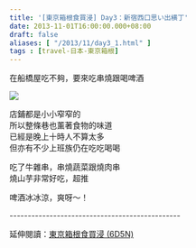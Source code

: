 ```yaml
---
title: '[東京箱根食買浸] Day3：新宿西口思い出横丁'
date: 2013-11-01T16:00:00.000+08:00
draft: false
aliases: [ "/2013/11/day3_1.html" ]
tags : [travel-日本-東京箱根]
---
```


在船橋屋吃不夠，要來吃串燒跟喝啤酒  

![](/images/tokyo3k.jpg)

店鋪都是小小窄窄的  
所以整條巷也薰著食物的味道  
已經是晚上十時人不算太多  
但亦有不少上班族仍在吃吃喝喝  
  
吃了牛雜串，串燒蔬菜跟燒肉串  
燒山芋非常好吃，超推  
  
啤酒冰冰涼，爽呀～！  
  
\-----------------------------------------------  
  
延伸閱讀：[東京箱根食買浸 (6D5N)](https://hidie.net/tokyo6d5n/)

